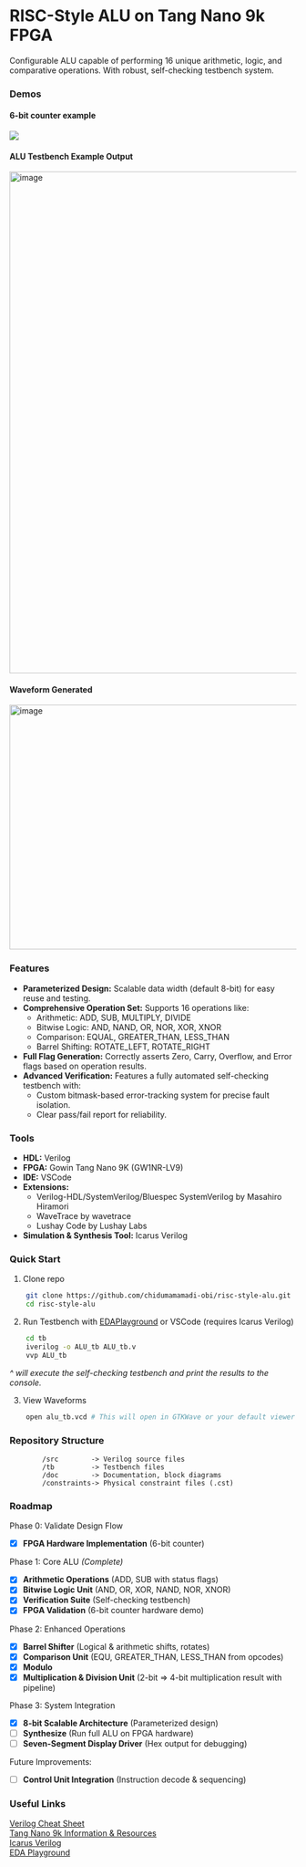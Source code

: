 # RISC-Style ALU on Tang Nano 9k FPGA
Configurable ALU capable of performing 16 unique arithmetic, logic, and comparative operations. With robust, self-checking testbench system.

### Demos
#### 6-bit counter example
[](https://github.com/user-attachments/assets/b11a7958-a44b-474c-aaa3-fad2576f609f)

![](https://github.com/user-attachments/assets/b11a7958-a44b-474c-aaa3-fad2576f609f)

#### ALU Testbench Example Output
<img width="1031" height="880" alt="image" src="https://github.com/user-attachments/assets/4ac05799-ecb9-4851-9441-e90c56de1fff" />

#### Waveform Generated 
<img width="1847" height="429" alt="image" src="https://github.com/user-attachments/assets/59e6dc6a-8352-4552-b55d-2952295461fd" />

### Features
* **Parameterized Design:** Scalable data width (default 8-bit) for easy reuse and testing.
* **Comprehensive Operation Set:** Supports 16 operations like:<br>
  * Arithmetic: ADD, SUB, MULTIPLY, DIVIDE <br>
  * Bitwise Logic: AND, NAND, OR, NOR, XOR, XNOR <br>
  * Comparison: EQUAL, GREATER_THAN, LESS_THAN<br>
  * Barrel Shifting: ROTATE_LEFT, ROTATE_RIGHT <br>
* **Full Flag Generation:** Correctly asserts Zero, Carry, Overflow, and Error flags based on operation results. <br>
* **Advanced Verification:** Features a fully automated self-checking testbench with:
  * Custom bitmask-based error-tracking system for precise fault isolation.
  * Clear pass/fail report for reliability.
  
### Tools
- **HDL:** Verilog
- **FPGA:** Gowin Tang Nano 9K (GW1NR-LV9)
- **IDE:** VSCode
- **Extensions:** <br>
  - Verilog-HDL/SystemVerilog/Bluespec SystemVerilog by Masahiro Hiramori <br>
  - WaveTrace by wavetrace <br>
  - Lushay Code by Lushay Labs <br>
- **Simulation & Synthesis Tool:** Icarus Verilog



### Quick Start

1. Clone repo

```bash
    git clone https://github.com/chidumamamadi-obi/risc-style-alu.git
    cd risc-style-alu
```

2. Run Testbench with [EDAPlayground](https://www.edaplayground.com/) or VSCode (requires Icarus Verilog)

```bash
    cd tb
    iverilog -o ALU_tb ALU_tb.v
    vvp ALU_tb
```
*^ will execute the self-checking testbench and print the results to the console.*

3. View Waveforms
```bash
    open alu_tb.vcd # This will open in GTKWave or your default viewer
```

### Repository Structure
```
        /src        -> Verilog source files
        /tb         -> Testbench files
        /doc        -> Documentation, block diagrams
        /constraints-> Physical constraint files (.cst)
```

### Roadmap
Phase 0: Validate Design Flow
- [x] **FPGA Hardware Implementation** (6-bit counter)

Phase 1: Core ALU _(Complete)_
- [x] **Arithmetic Operations** (ADD, SUB with status flags)
- [x] **Bitwise Logic Unit** (AND, OR, XOR, NAND, NOR, XNOR)
- [x] **Verification Suite** (Self-checking testbench)
- [x] **FPGA Validation** (6-bit counter hardware demo)
      
Phase 2: Enhanced Operations
- [x] **Barrel Shifter** (Logical & arithmetic shifts, rotates)
- [x] **Comparison Unit** (EQU, GREATER_THAN, LESS_THAN from opcodes)
- [x] **Modulo**
- [x] **Multiplication & Division Unit** (2-bit => 4-bit multiplication result with pipeline)

Phase 3: System Integration
- [x] **8-bit Scalable Architecture** (Parameterized design)
- [ ] **Synthesize** (Run full ALU on FPGA hardware)
- [ ] **Seven-Segment Display Driver** (Hex output for debugging)

Future Improvements:
- [ ] **Control Unit Integration** (Instruction decode & sequencing)

### Useful Links
[Verilog Cheat Sheet](https://cheatsheetshero.com/user/all/476-verilog-cheatsheet.pdf) <br>
[Tang Nano 9k Information & Resources](https://wiki.sipeed.com/hardware/en/tang/Tang-Nano-9K/Nano-9K.html) <br>
[Icarus Verilog](https://steveicarus.github.io/iverilog/) <br>
[EDA Playground](https://www.edaplayground.com/)
